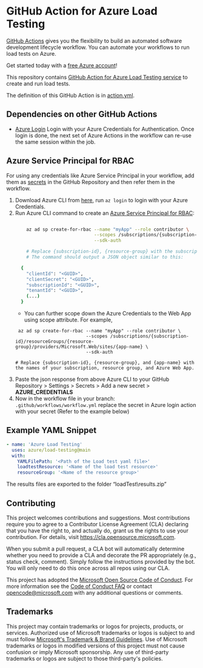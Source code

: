 # GitHub Action for Azure Load Testing

[GitHub Actions](https://help.github.com/en/articles/about-github-actions) gives you the flexibility to build an automated software development lifecycle workflow. You can automate your workflows to run load tests on Azure.

Get started today with a [free Azure account](https://azure.com/free/open-source)!

This repository contains [GitHub Action for Azure Load Testing service](/action.yml) to create and run load tests.

The definition of this GitHub Action is in [action.yml](/action.yml).

## Dependencies on other GitHub Actions
* [Azure Login](https://github.com/Azure/login) Login with your Azure Credentials for Authentication. Once login is done, the next set of Azure Actions in the workflow can re-use the same session within the job.

## Azure Service Principal for RBAC
For using any credentials like Azure Service Principal in your workflow, add them as [secrets](https://help.github.com/en/articles/virtual-enivronments-for-github-actions#creating-and-using-secrets-encrypted-variables) in the GitHub Repository and then refer them in the workflow.
1. Download Azure CLI from [here](https://docs.microsoft.com/en-us/cli/azure/install-azure-cli?view=azure-cli-latest), run `az login` to login with your Azure Credentials.
1. Run Azure CLI command to create an [Azure Service Principal for RBAC](https://docs.microsoft.com/en-us/azure/role-based-access-control/overview):
    ```bash

        az ad sp create-for-rbac --name "myApp" --role contributor \
                                 --scopes /subscriptions/{subscription-id}/resourceGroups/{resource-group} \
                                 --sdk-auth

        # Replace {subscription-id}, {resource-group} with the subscription, resource group details of the WebApp
        # The command should output a JSON object similar to this:

      {
        "clientId": "<GUID>",
        "clientSecret": "<GUID>",
        "subscriptionId": "<GUID>",
        "tenantId": "<GUID>",
        (...)
      }
    ```
      * You can further scope down the Azure Credentials to the Web App using scope attribute. For example, 
      ```
       az ad sp create-for-rbac --name "myApp" --role contributor \
                                --scopes /subscriptions/{subscription-id}/resourceGroups/{resource-group}/providers/Microsoft.Web/sites/{app-name} \
                                --sdk-auth

      # Replace {subscription-id}, {resource-group}, and {app-name} with the names of your subscription, resource group, and Azure Web App.
      ```
1. Paste the json response from above Azure CLI to your GitHub Repository > Settings > Secrets > Add a new secret > **AZURE_CREDENTIALS**
1. Now in the workflow file in your branch: `.github/workflows/workflow.yml` replace the secret in Azure login action with your secret (Refer to the example below)

## Example YAML Snippet

```yaml
- name: 'Azure Load Testing'
  uses: azure/load-testing@main
  with:
    YAMLFilePath: '<Path of the Load test yaml file>'
    loadtestResource: '<Name of the load test resource>'
    resourceGroup: '<Name of the resource group>'
```
The results files are exported to the folder “loadTest\results.zip”

## Contributing

This project welcomes contributions and suggestions.  Most contributions require you to agree to a
Contributor License Agreement (CLA) declaring that you have the right to, and actually do, grant us
the rights to use your contribution. For details, visit https://cla.opensource.microsoft.com.

When you submit a pull request, a CLA bot will automatically determine whether you need to provide
a CLA and decorate the PR appropriately (e.g., status check, comment). Simply follow the instructions
provided by the bot. You will only need to do this once across all repos using our CLA.

This project has adopted the [Microsoft Open Source Code of Conduct](https://opensource.microsoft.com/codeofconduct/).
For more information see the [Code of Conduct FAQ](https://opensource.microsoft.com/codeofconduct/faq/) or
contact [opencode@microsoft.com](mailto:opencode@microsoft.com) with any additional questions or comments.

## Trademarks

This project may contain trademarks or logos for projects, products, or services. Authorized use of Microsoft 
trademarks or logos is subject to and must follow 
[Microsoft's Trademark & Brand Guidelines](https://www.microsoft.com/en-us/legal/intellectualproperty/trademarks/usage/general).
Use of Microsoft trademarks or logos in modified versions of this project must not cause confusion or imply Microsoft sponsorship.
Any use of third-party trademarks or logos are subject to those third-party's policies.

